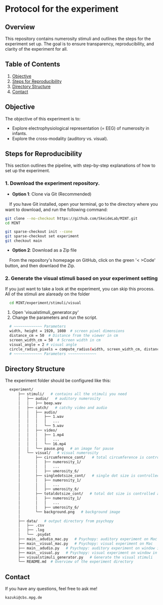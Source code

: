 # Protocol for the experiment

## Overview

This repository contains numerosity stimuli and outlines the steps for the experiment set up. The goal is to ensure transparency, reproducibility, and clarity of the experiment for all.

## Table of Contents

1. [Objective](#objective)
2. [Steps for Reproducibility](#steps-for-reproducibility)
3. [Directory Structure](#directory-structure)
4. [Contact](#contact)


## Objective

The objective of this experiment is to:
- Explore electrophysiological representation (= EEG) of numerosity in infants.
- Explore the cross-modality (auditory vs. visual).


## Steps for Reproducibility

This section outlines the pipeline, with step-by-step explanations of how to set up the experiment.

### 1. Download the experiment repository. 
- **Option 1**: Clone via Git (Recommended)

　If you have Git installed, open your terminal, go to the directory where you want to download, and run the following command:

  ```bash
  git clone --no-checkout https://github.com/SkeideLab/MINT.git
  cd MINT

  git sparse-checkout init --cone
  git sparse-checkout set experiment
  git checkout main
  ```

- **Option 2**: Download as a Zip file 

　From the repository's homepage on GitHub, click on the green '< >Code' button, and then downlaod the Zip.


### 2. Generate the visual stimuli based on your experiment setting

If you just want to take a look at the experiment, you can skip this process. All of the stimuli are alaready on the folder 
  ```bash
    cd MINT/experiment/stimuli/visual
  ```

1. Open 'visualstimuli_generator.py'
2. Change the parameters and run the script.

  ```bash
    # ~~~~~~~~~~~~~ Parameters
    width, height = 1920, 1080  # screen pixel dimensions
    distance_cm = 50  # Distance from the viewer in cm
    screen_width_cm = 50  # Screen width in cm
    visual_angle = 2 # visual angle
    circle_radius_pixels = compute_radius(width, screen_width_cm, distance_cm, visual_angle) # compute the raidus of circle within the specified visual angle
    # ~~~~~~~~~~~~~ Parameters ~~~~~~~~~~~~~
  ```


## Directory Structure
The experiment folder should be configured like this:
  ```bash
    experiment/
        ├── stimuli/   # contains all the stimuli you need
        │   ├── audio/   # auditory numerosity
        │   │   ├── beep.wav
        │   ├── catch/   # catchy video and audio
        │   │   ├── audio/
        │   │   │   ├── 1.wav
        │   │   │   │   ...
        │   │   │   └── 5.wav
        │   │   ├── video/
        │   │   │   ├── 1.mp4
        │   │   │   │   ...
        │   │   │   └── 16.mp4        
        │   │   └── pause.png   # an image for pause
        │   └── visual/   # visual numerosity
        │       ├── circumference_cont/   # total circumference is controlled across numerosity
        │       │   ├── numerosity_1/
        │       │   │   ...
        │       │   ├── umerosity_6/
        │       ├── singledotsize_cont/   # single dot size is controlled across numerosity
        │       │   ├── numerosity_1/
        │       │   │   ...
        │       │   ├── umerosity_6/               
        │       ├── totaldotsize_cont/   # total dot size is controlled across numerosity
        │       │   ├── numerosity_1/
        │       │   │   ...
        │       │   ├── umerosity_6/ 
        │       └── background.png   # background image
        │
        ├── data/   # output directory from psychopy 
        │   ├── .csv   
        │   ├── .log  
        │   └── .psydat 
        ├── main__adudio_mac.py   # Psychopy: auditory experiment on Mac
        ├── main__visual_mac.py   # Psychopy: visual experiment on Mac
        ├── main__adudio.py   # Psychopy: auditory experiment on window in EEG lab
        ├── main__visual.py   # Psychopy: visual experiment on window in EEG lab
        ├── visualstimuli_generator.py   # Generate the visual stimuli
        └── README.md  # Overview of the experiment directory
  ```


## Contact
If you have any questions, feel free to ask me!
 ```bash
kazuki@cbs.mpg.de
 ```



